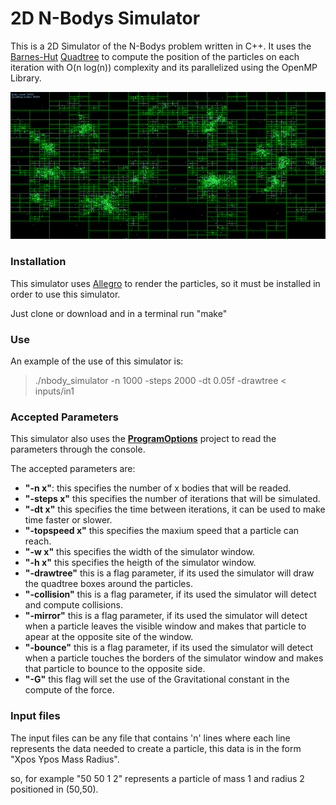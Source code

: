 # 2D N-Bodys Simulator 

This is a 2D Simulator of the N-Bodys problem written in C++.
It uses the [Barnes-Hut](https://en.wikipedia.org/wiki/Barnes%E2%80%93Hut_simulation) [Quadtree](https://en.wikipedia.org/wiki/Quadtree) to compute the position of the particles on each iteration with O(n log(n)) complexity and its parallelized using the OpenMP Library.

![Image of simulator](https://raw.githubusercontent.com/JorgePoblete/2d-nbodys/master/img/img2.png)

### Installation ###

This simulator uses [Allegro](http://liballeg.org/) to render the particles, so it must be installed in order to use this simulator.

Just clone or download and in a terminal run "make"

### Use ###

An example of the use of this simulator is:

> ./nbody_simulator -n 1000 -steps 2000 -dt 0.05f -drawtree < inputs/in1

### Accepted Parameters ###

This simulator also uses the **[ProgramOptions](https://github.com/JorgePoblete/program_options)** project to read the parameters through the console.

The accepted parameters are:

* **"-n x"**: this specifies the number of x bodies that will be readed.
* **"-steps x"**  this specifies the number of iterations that will be simulated.
* **"-dt x"**  this specifies the time between iterations, it can be used to make time faster or slower.
* **"-topspeed x"**  this specifies the maxium speed that a particle can reach.
* **"-w x"**  this specifies the width of the simulator window.
* **"-h x"**  this specifies the heigth of the simulator window.
* **"-drawtree"**  this is a flag parameter, if its used the simulator will draw the quadtree boxes around the particles.
* **"-collision"**  this is a flag parameter, if its used the simulator will detect and compute collisions.
* **"-mirror"**  this is a flag parameter, if its used the simulator will detect when a particle leaves the visible window and makes that particle to apear at the opposite site of the window.
* **"-bounce"**  this is a flag parameter, if its used the simulator will detect when a particle touches the borders of the simulator window and makes that particle to bounce to the opposite side.
* **"-G"**  this flag will set the use of the Gravitational constant in the compute of the force.


### Input files ###

The input files can be any file that contains 'n' lines where each line represents the data needed to create a particle, this data is in the form "Xpos Ypos Mass Radius".

so, for example "50 50 1 2" represents a particle of mass 1 and radius 2 positioned in (50,50).